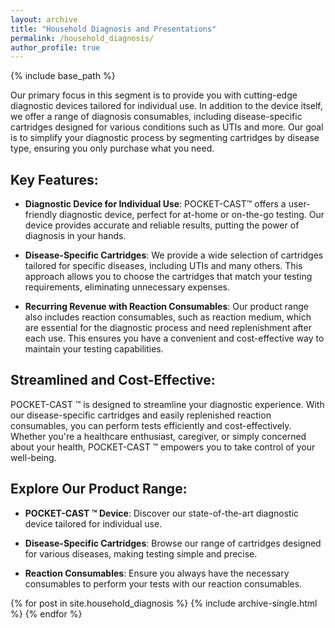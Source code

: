 ```yaml
---
layout: archive
title: "Household Diagnosis and Presentations"
permalink: /household_diagnosis/
author_profile: true
---
```


{% include base_path %}

Our primary focus in this segment is to provide you with cutting-edge diagnostic devices tailored for individual use. In addition to the device itself, we offer a range of diagnosis consumables, including disease-specific cartridges designed for various conditions such as UTIs and more. Our goal is to simplify your diagnostic process by segmenting cartridges by disease type, ensuring you only purchase what you need. 

## Key Features: 

- **Diagnostic Device for Individual Use**: POCKET-CAST™ offers a user-friendly diagnostic device, perfect for at-home or on-the-go testing. Our device provides accurate and reliable results, putting the power of diagnosis in your hands. 

- **Disease-Specific Cartridges**: We provide a wide selection of cartridges tailored for specific diseases, including UTIs and many others. This approach allows you to choose the cartridges that match your testing requirements, eliminating unnecessary expenses. 

- **Recurring Revenue with Reaction Consumables**: Our product range also includes reaction consumables, such as reaction medium, which are essential for the diagnostic process and need replenishment after each use. This ensures you have a convenient and cost-effective way to maintain your testing capabilities. 

## Streamlined and Cost-Effective: 

POCKET-CAST ™ is designed to streamline your diagnostic experience. With our disease-specific cartridges and easily replenished reaction consumables, you can perform tests efficiently and cost-effectively. Whether you're a healthcare enthusiast, caregiver, or simply concerned about your health, POCKET-CAST ™ empowers you to take control of your well-being. 

## Explore Our Product Range: 

- **POCKET-CAST ™ Device**: Discover our state-of-the-art diagnostic device tailored for individual use. 

- **Disease-Specific Cartridges**: Browse our range of cartridges designed for various diseases, making testing simple and precise. 

- **Reaction Consumables**: Ensure you always have the necessary consumables to perform your tests with our reaction consumables. 

{% for post in site.household_diagnosis %}
  {% include archive-single.html %}
{% endfor %}